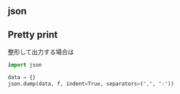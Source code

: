 ## json


## Pretty print
整形して出力する場合は


```python
import json

data = {}
json.dump(data, f, indent=True, separators=(",", ":"))
```

